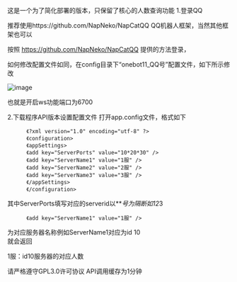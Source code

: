 这是一个为了简化部署的版本，只保留了核心的人数查询功能
1.登录QQ

推荐使用https://github.com/NapNeko/NapCatQQ QQ机器人框架，当然其他框架也可以

按照 https://github.com/NapNeko/NapCatQQ 提供的方法登录，

如何修改配置文件如同，在config目录下“onebot11_QQ号”配置文件，如下所示修改

![image](https://github.com/user-attachments/assets/507a784a-fa30-4824-9ba4-a8ec9d658aa7)

也就是开启ws功能端口为6700

2.下载程序API版本设置配置文件
打开app.config文件，格式如下

          《?xml version="1.0" encoding="utf-8" ?>
          《configuration>
          《appSettings>
          《add key="ServerPorts" value="10*20*30" />
          《add key="ServerName1" value="1服" />
          《add key="ServerName2" value="2服" />
          《add key="ServerName3" value="3服" />
          《/appSettings>
          《/configuration>

其中ServerPorts填写对应的serverid以****号为隔断如1*2*3

          《add key="ServerName1" value="1服" />
          
为对应服务器名称例如ServerName1对应为id 10	
就会返回

1服：id10服务器的对应人数

请严格遵守GPL3.0许可协议
API调用缓存为1分钟

